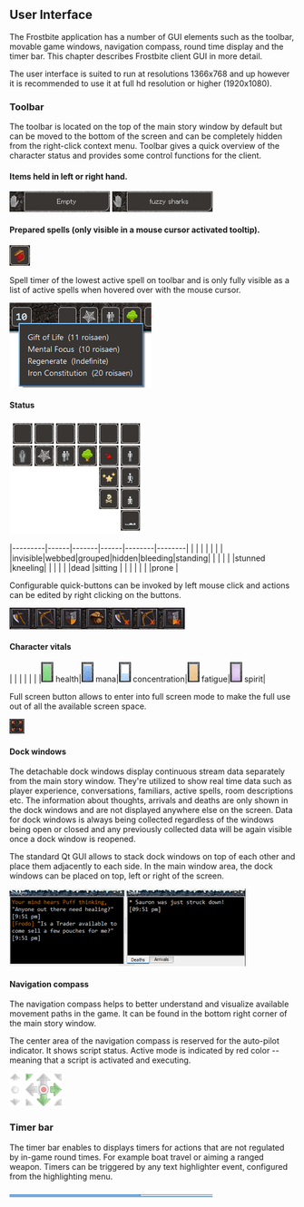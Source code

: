 ## User Interface

The Frostbite application has a number of GUI elements such as the toolbar, movable game windows,
navigation compass, round time display and the timer bar. This chapter describes Frostbite client
GUI in more detail.

The user interface is suited to run at resolutions 1366x768 and up however it is recommended to use it at
full hd resolution or higher (1920x1080).

### Toolbar

The toolbar is located on the top of the main story window by default but can be moved to the bottom of the
screen and can be completely hidden from the right-click context menu. Toolbar gives a quick overview of the
character status and provides some control functions for the client.

#### Items held in left or right hand.

![Screenshot of left hand item](/assets/img/wield-left.png)
![Screenshot of right hand item](/assets/img/wield-right.png)


#### Prepared spells (only visible in a mouse cursor activated tooltip).

![Screenshot of spell](/assets/img/spell.png)

Spell timer of the lowest active spell on toolbar and is only fully visible as a list of
active spells when hovered over with the mouse cursor.

![Screenshot of active spells](/assets/img/active_spells.png)

#### Status

![Screenshot of status bar](/assets/img/statusbar.png)

|---------|------|-------|------|--------|--------|
|         |      |       |      |        |        |
|invisible|webbed|grouped|hidden|bleeding|standing|
|         |      |       |      |stunned |kneeling|
|         |      |       |      |dead    |sitting |
|         |      |       |      |        |prone   |


Configurable quick-buttons can be invoked by left mouse click and actions can be edited by right
clicking on the buttons.

![Screenshot of quick action bar](/assets/img/quick-button.png)

#### Character vitals

|                                           |                                       |                                                         |                                             |                                           |
|![Screenshot](/assets/img/health.png) health|![Screenshot](/assets/img/mana.png) mana|![Screenshot](/assets/img/concentration.png) concentration|![Screenshot](/assets/img/fatigue.png) fatigue|![Screenshot](/assets/img/spirit.png) spirit|


Full screen button allows to enter into full screen mode to make the full use out of all the
available screen space.

![Screenshot of fullscreen](/assets/img/fullscreen.png)

#### Dock windows

The detachable dock windows display continuous stream data separately from the main story window. They're utilized
to show real time data such as player experience, conversations, familiars, active spells, room descriptions etc.
The information about thoughts, arrivals and deaths are only shown in the dock windows and are not displayed
anywhere else on the screen. Data for dock windows is always being collected regardless of the windows being
open or closed and any previously collected data will be again visible once a dock window is reopened.

The standard Qt GUI allows to stack dock windows on top of each
other and place them adjacently to each side. In the main window area, the dock windows can be placed on top,
left or right of the screen.

![Screenshot of quick action bar](/assets/img/window.png)

#### Navigation compass

The navigation compass helps to better understand and visualize available movement paths in
the game. It can be found in the bottom right corner of the main story window.

The center area of the navigation compass is reserved for the auto-pilot indicator. It shows script
status. Active mode is indicated by red color -- meaning that a script is activated and executing.

![Screenshot of quick action bar](/assets/img/compass.png)

### Timer bar

The timer bar enables to displays timers for actions that are not regulated by in-game round times. For example
boat travel or aiming a ranged weapon. Timers can be triggered by any text highlighter event, configured
from the highlighting menu.

![Screenshot of timer](/assets/img/timer.png)
